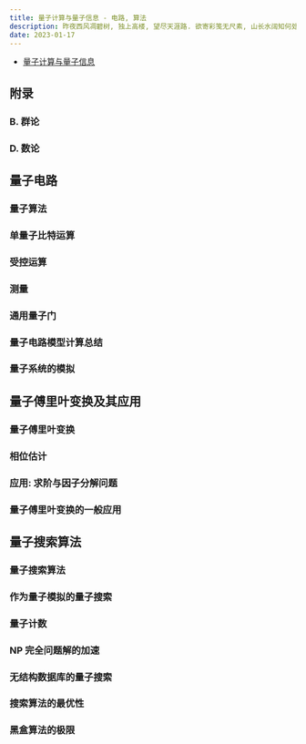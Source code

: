 ```yaml
---
title: 量子计算与量子信息 - 电路, 算法
description: 昨夜西风凋碧树, 独上高楼, 望尽天涯路. 欲寄彩笺无尺素, 山长水阔知何处!
date: 2023-01-17
---
```


- [量子计算与量子信息](https://book.douban.com/subject/35777059/)

## 附录

### B. 群论

### D. 数论

## 量子电路

### 量子算法

### 单量子比特运算

### 受控运算

### 测量

### 通用量子门

### 量子电路模型计算总结

### 量子系统的模拟

## 量子傅里叶变换及其应用

### 量子傅里叶变换

### 相位估计

### 应用: 求阶与因子分解问题

### 量子傅里叶变换的一般应用

## 量子搜索算法

### 量子搜索算法

### 作为量子模拟的量子搜索

### 量子计数

### NP 完全问题解的加速

### 无结构数据库的量子搜索

### 搜索算法的最优性

### 黑盒算法的极限
